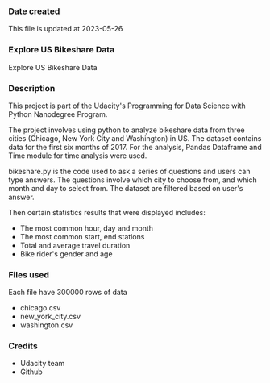 ### Date created

This file is updated at 2023-05-26

### Explore US Bikeshare Data

Explore US Bikeshare Data

### Description

This project is part of the Udacity's Programming for Data Science with Python Nanodegree Program.

The project involves using python to analyze bikeshare data from three cities (Chicago, New York City and Washington) in US. The dataset contains data for the first six months of 2017. For the analysis, Pandas Dataframe and Time module for time analysis were used.

bikeshare.py is the code used to ask a series of questions and users can type answers. The questions involve which city to choose from, and which month and day to select from. The dataset are filtered based on user's answer.

Then certain statistics results that were displayed includes:

- The most common hour, day and month
- The most common start, end stations
- Total and average travel duration
- Bike rider's gender and age

### Files used

Each file have 300000 rows of data

- chicago.csv
- new_york_city.csv
- washington.csv

### Credits

- Udacity team
- Github
